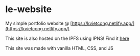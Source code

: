 # le-website
My simple portfolio website @ [https://kvietcong.netlify.app/](https://kvietcong.netlify.app/)

This site is also hosted on the IPFS using IPNS! Find it [here](https://ipfs.io/ipns/k51qzi5uqu5dixxomhvn0gpmmjxhqcwlmbiy9634ri1i14px4tkxm1hx8wgvd3)

This site was made with vanilla HTML, CSS, and JS
